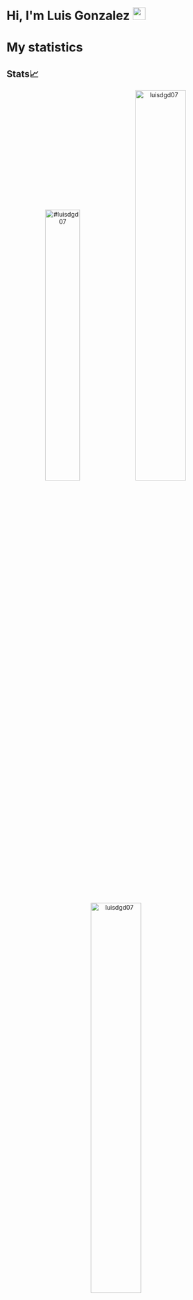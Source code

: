 # Hi, I'm Luis Gonzalez <img src="https://github.com/TheDudeThatCode/TheDudeThatCode/blob/master/Assets/Hi.gif" width="29px">

# My statistics
## Stats📈
<p align="center">
<img width="40%" src="https://github-readme-stats.vercel.app/api/top-langs?username=luisdgd07&show_icons=true&theme=dracula&title_color=ff8000&text_color=ffffff&bg_color=6a6a6a&locale=en&layout=compact&hide_border=true" alt="#luisdgd07" /> 
<img width="48%" src="https://github-readme-stats.vercel.app/api?username=luisdgd07&show_icons=true&theme=dracula&title_color=ff8000&text_color=ffffff&bg_color=6a6a6a&locale=en&hide_border=true" alt="luisdgd07" />
<img width="48%" src="https://github-readme-streak-stats.herokuapp.com/?user=luisdgd07&theme=highcontrast&hide_border=true" alt="luisdgd07" />
</p>
Donate to me 💰
https://bit.ly/3B3svnr
